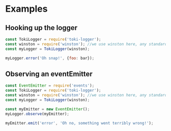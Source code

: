 # Examples

## Hooking up the logger

```javascript
const TokiLogger = require('toki-logger');
const winston = require('winston'); //we use winston here, any standard logger will work
const myLogger = TokiLogger(winston);

myLogger.error('Oh snap!', {foo: bar});
```

## Observing an eventEmitter

```javascript
const EventEmitter = require('events');
const TokiLogger = require('toki-logger');
const winston = require('winston'); //we use winston here, any standard logger will work
const myLogger = TokiLogger(winston);

const myEmitter = new EventEmitter();
myLogger.observe(myEmitter);

myEmitter.emit('error', 'Oh no, something went terribly wrong!');
```
